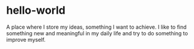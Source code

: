 # hello-world
A place where I store my ideas, something I want to achieve.
I like to find something new and meaningful in my daily life and try to do something to improve myself.
